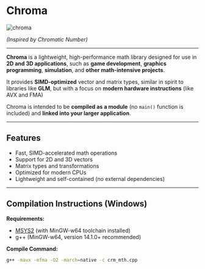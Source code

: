 # Chroma

![chroma](https://github.com/user-attachments/assets/cee40a0e-7a78-4044-9ff2-e6d4638ab0d4)


*(Inspired by Chromatic Number)*

---

**Chroma** is a lightweight, high-performance math library designed for use in **2D and 3D applications**, such as **game development**, **graphics programming**, **simulation**, and **other math-intensive projects**.

It provides **SIMD-optimized** vector and matrix types, similar in spirit to libraries like **GLM**, but with a focus on **modern hardware instructions** (like AVX and FMA)

Chroma is intended to be **compiled as a module** (no `main()` function is included) and **linked into your larger application**.

---

## Features

- Fast, SIMD-accelerated math operations
- Support for 2D and 3D vectors
- Matrix types and transformations
- Optimized for modern CPUs 
- Lightweight and self-contained (no external dependencies)

---

## Compilation Instructions (Windows)

**Requirements:**
- [MSYS2](https://www.msys2.org/) (with MinGW-w64 toolchain installed)
- g++ (MinGW-w64, version 14.1.0+ recommended)

**Compile Command:**

```bash
g++ -mavx -mfma -O2 -march=native -c crm_mth.cpp
